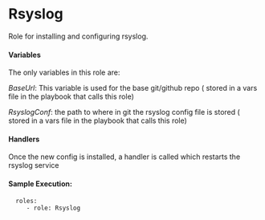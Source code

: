 # Rsyslog

Role for installing and configuring rsyslog.  

#### Variables

The only variables in this role are:

*BaseUrl*: This variable is used for the base git/github repo ( stored in a vars file in the playbook that calls this role)

*RsyslogConf*: the path to where in git the rsyslog config file is stored ( stored in a vars file in the playbook that calls this role)

#### Handlers

Once the new config is installed, a handler is called which restarts the rsyslog service

#### Sample Execution:

```
  roles:
     - role: Rsyslog
```